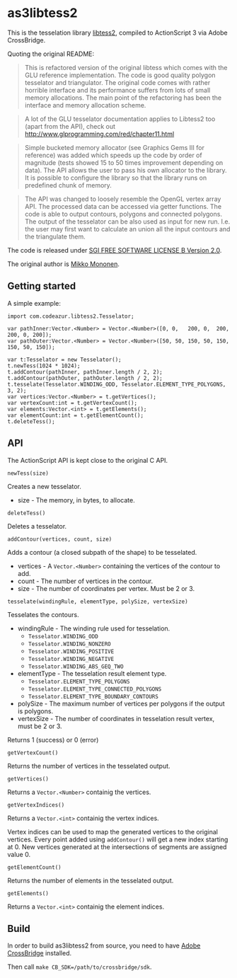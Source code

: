 # as3libtess2

This is the tesselation library [libtess2](https://github.com/memononen/libtess2), compiled to ActionScript 3 via Adobe CrossBridge.

Quoting the original README:

> This is refactored version of the original libtess which comes with the GLU reference implementation. The code is good quality polygon tesselator and triangulator. The original code comes with rather horrible interface and its performance suffers from lots of small memory allocations. The main point of the refactoring has been the interface and memory allocation scheme.

> A lot of the GLU tesselator documentation applies to Libtess2 too (apart from the API), check out http://www.glprogramming.com/red/chapter11.html

> Simple bucketed memory allocator (see Graphics Gems III for reference) was added which speeds up the code by order of magnitude (tests showed 15 to 50 times improvement depending on data). The API allows the user to pass his own allocator to the library. It is possible to configure the library so that the library runs on predefined chunk of memory.

> The API was changed to loosely resemble the OpenGL vertex array API. The processed data can be accessed via getter functions. The code is able to output contours, polygons and connected polygons. The output of the tesselator can be also used as input for new run. I.e. the user may first want to calculate an union all the input contours and the triangulate them.

The code is released under [SGI FREE SOFTWARE LICENSE B Version 2.0](http://oss.sgi.com/projects/FreeB/).

The original author is [Mikko Mononen](mailto:memon@inside.org).

## Getting started

A simple example:

```as3
import com.codeazur.libtess2.Tesselator;

var pathInner:Vector.<Number> = Vector.<Number>([0, 0,   200, 0,  200, 200, 0, 200]);
var pathOuter:Vector.<Number> = Vector.<Number>([50, 50, 150, 50, 150, 150, 50, 150]);

var t:Tesselator = new Tesselator();
t.newTess(1024 * 1024);
t.addContour(pathInner, pathInner.length / 2, 2);
t.addContour(pathOuter, pathOuter.length / 2, 2);
t.tesselate(Tesselator.WINDING_ODD, Tesselator.ELEMENT_TYPE_POLYGONS, 3, 2);
var vertices:Vector.<Number> = t.getVertices();
var vertexCount:int = t.getVertexCount();
var elements:Vector.<int> = t.getElements();
var elementCount:int = t.getElementCount();
t.deleteTess();
```

## API

The ActionScript API is kept close to the original C API.

```as3
newTess(size)
```
Creates a new tesselator.
* size - The memory, in bytes, to allocate.

```as3
deleteTess()
```
Deletes a tesselator.

```as3
addContour(vertices, count, size)
```
Adds a contour (a closed subpath of the shape) to be tesselated.
* vertices - A ```Vector.<Number>``` containing the vertices of the contour to add.
* count - The number of vertices in the contour.
* size - The number of coordinates per vertex. Must be 2 or 3.

```as3
tesselate(windingRule, elementType, polySize, vertexSize)
```
Tesselates the contours.
* windingRule - The winding rule used for tesselation.
  * ```Tesselator.WINDING_ODD```
  * ```Tesselator.WINDING_NONZERO```
  * ```Tesselator.WINDING_POSITIVE```
  * ```Tesselator.WINDING_NEGATIVE```
  * ```Tesselator.WINDING_ABS_GEQ_TWO```
* elementType - The tesselation result element type.
  * ```Tesselator.ELEMENT_TYPE_POLYGONS```
  * ```Tesselator.ELEMENT_TYPE_CONNECTED_POLYGONS```
  * ```Tesselator.ELEMENT_TYPE_BOUNDARY_CONTOURS```
* polySize - The maximum number of vertices per polygons if the output is polygons.
* vertexSize - The number of coordinates in tesselation result vertex, must be 2 or 3.

Returns 1 (success) or 0 (error)

```as3
getVertexCount()
```
Returns the number of vertices in the tesselated output.

```as3
getVertices()
```
Returns a ```Vector.<Number>``` containig the vertices.

```as3
getVertexIndices()
```
Returns a ```Vector.<int>``` containig the vertex indices.

Vertex indices can be used to map the generated vertices to the original vertices.
Every point added using ```addContour()``` will get a new index starting at 0.
New vertices generated at the intersections of segments are assigned value 0.

```as3
getElementCount()
```
Returns the number of elements in the tesselated output.

```as3
getElements()
```
Returns a ```Vector.<int>``` containig the element indices.

## Build

In order to build as3libtess2 from source, you need to have [Adobe CrossBridge](http://adobe-flash.github.io/crossbridge/) installed.

Then call ```make CB_SDK=/path/to/crossbridge/sdk```.
